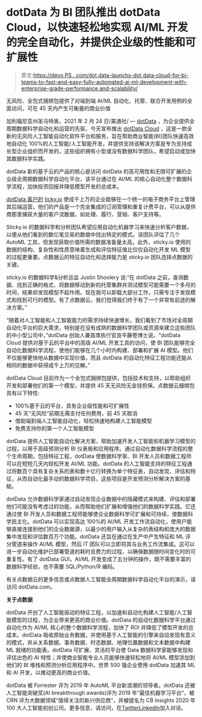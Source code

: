 # dotData 为 BI 团队推出 dotData Cloud，以快速轻松地实现 AI/ML 开发的完全自动化，并提供企业级的性能和可扩展性

> 原文:[https://devo PS . com/dot data-launchs-dot data-cloud-for-bi-teams-to-fast-and-easy-fully-automated-ai-ml-development-with-enterprise-grade-performance and-scalability/](https://devops.com/dotdata-launches-dotdata-cloud-for-bi-teams-to-quickly-and-easily-fully-automate-ai-ml-development-with-enterprise-grade-performance-and-scalability/)

无风险、全包式捆绑包提供了对端到端 AI/ML 自动化、托管、联合开发用例的全面访问，可在 45 天内产生可衡量的商业价值

加利福尼亚州圣马特奥，2021 年 2 月 24 日/美通社/ — [dotData](https://c212.net/c/link/?t=0&l=en&o=3076870-1&h=2776285218&u=https%3A%2F%2Fdotdata.com%2F&a=dotData) ，为企业提供全周期数据科学自动化和运营的先驱，今天宣布推出 [dotData Cloud](https://c212.net/c/link/?t=0&l=en&o=3076870-1&h=3161036883&u=https%3A%2F%2Fdotdata.com%2Fproducts%2Fdotdata-cloud%2F&a=dotData+Cloud) ，这是一款全新的无风险人工智能自动化软件平台和服务，旨在帮助商业智能(BI)团队快速高效地自动化 100%的人工智能/人工智能开发，并提供支持该解决方案是专为支持成长型企业组织而开发的，这些组织拥有小型或没有数据科学团队，希望启动或加快其数据科学实践。

dotData 新的基于云的产品的核心是访问 dotData 的高可用性和无限可扩展的企业级全周期数据科学自动化平台，该平台通过在 AI/ML 的核心自动化整个数据科学流程，加快投资回报并降低模型开发的总成本。

[dotData 客户的](https://c212.net/c/link/?t=0&l=en&o=3076870-1&h=3795018612&u=https%3A%2F%2Fdotdata.com%2Fcase-study-stickyio%2F&a=dotData+customer+s) [ticky.io](https://c212.net/c/link/?t=0&l=en&o=3076870-1&h=3595033168&u=https%3A%2F%2Fdotdata.com%2Fcase-study-stickyio%2F&a=ticky.io) 使成千上万的企业能够在一个统一的电子商务平台上管理其后端运营。他们的产品是一个完全集成的订阅管理和重复计费平台，可以从提供商那里捕获大量的客户流数据，如处理、履行、营销、客户支持等。

Sticky.io 的数据科学和分析团队希望应用自动化机器学习来快速分析客户数据，以便从他们看到的数亿笔交易的数据中找出特定的模式。该团队评估了几个 AutoML 工具，但发现获取价值所需的数据准备量太高。此外，sticky.io 使用的数据的结构、复杂性和性质意味着生成和评估特征值比仅仅自动化开发 ML 模型的过程更重要。点数据云的特征自动化和选择能力是 sticky.io 团队选择点数据的关键。

sticky.io 的数据科学&分析总监 Justin Shoolery 说:“在 dotData 之前，查询数据、找到正确的格式、将数据移动到新的托管集群并测试模型可能需要一个多月的时间，结果却发现模型不起作用。现在我可以卸载大部分工作，只需专注于发现模式和找到可行的模型。有了点数据云，我们觉得我们终于有了一个非常有前途的解决方案。”

“随着对人工智能和人工智能能力的需求持续快速增长，我们看到了市场对全周期自动化平台的巨大需求，特别是在没有成熟的数据科学团队或资源来建立这些团队的中小型公司中，”dotData 创始人兼首席执行官良平藤卷博士说。“dotData Cloud 提供对基于云的平台中的高级 AI/ML 开发工具的访问，使 BI 团队能够完全自动化数据科学流程，使他们能够在几个小时内构建、部署和扩展 AI 模型。他们不仅能够更快地从数据中实现价值，而且 dotData 的自动化特征工程功能还能从相同的数据中获得成千上万的见解。”

dotData Cloud 目前作为一个全包式捆绑包提供，包括技术和支持，以帮助组织开发和部署他们的第一个模型，并提供 45 天无风险无金钱担保。点数据云捆绑包具有以下特性:

*   100%基于云的平台，具有企业级性能和可扩展性
*   45 天“无风险”前期无需支付任何费用，前 45 天取消
*   借助端到端人工智能自动化，轻松快速地构建人工智能模型
*   免费支持你的第一个人工智能模型

dotData 提供人工智能自动化解决方案，帮助加速开发人工智能和机器学习模型的过程，以用于高级预测分析 BI 仪表板和应用程序。通过自动化数据科学流程的整个生命周期，包括特征工程，dotData 使数据科学家、BI 开发人员和数据工程师可以在短短几天内轻松开发 AI/ML 功能。dotData 的人工智能支持的特征工程通过将数百个具有复杂关系的表和数十亿行转换为单个特征表，自动发现、评估和特征，从而自动化最手动的数据科学项目，这些项目是开发预测分析解决方案的基础。

dotData 允许数据科学家通过自动发现企业数据中的隐藏模式来构建、评估和部署他们可能没有考虑过的功能，从而帮助他们扩展和增强他们的数据科学实践。它还通过使 BI 开发人员和数据工程师能够使企业数据科学可扩展和可持续，使数据科学民主化。dotData 可以实现高达 100%的 AI/ML 开发工作流自动化，使用户能够直接连接到他们的企业数据源，以最少的用户输入从复杂的表结构和庞大的数据集中发现和评估数百万个功能。dotData 还旨在通过在生产中产生特征和 ML 评分管道来操作 AI/ML 模型，然后 IT 团队可以立即将其与业务工作流集成。这可以进一步自动化维护已部署管道的耗时且费力的过程，以确保数据随时间变化时的可重复性。有了 dotData GUI，AI/ML 开发变成了五分钟的操作，既不需要丰富的数据科学经验，也不需要 SQL/Python/R 编码。

有关点数据云的更多信息或点数据人工智能全周期数据科学自动化平台的演示，请访问 dotData.com。

**关于点数据**

dotData 开创了人工智能驱动的特征工程，以加速和自动化构建人工智能/人工智能模型的过程，为企业带来更高的商业价值。dotData 的自动化数据科学平台通过自动化作为 AI/ML 核心的整个数据科学流程，加快了 ROI 并降低了模型开发的总成本。dotData 吸收原始业务数据，并使用基于人工智能的引擎来自动发现有意义的模式，并从关系数据、事务数据、时态数据、地理位置数据和文本数据中构建 ML 就绪的功能表。dotData 可扩展、灵活的平台使 Data 数据科学家能够发现和评估出色的 AI 特性；并使商业智能专业人员能够快速轻松地将 AI/ML 模型添加到他们的 BI 堆栈和预测分析应用程序中。世界 500 强企业使用 dotData 加速其 ML 和 AI 开发，以推动更高的商业价值。

dotData 被 Forrester 评为 2019 年 AutoML 平台新浪潮的领导者。dotData 还被人工智能突破奖(AI breakthrough awards)评为 2019 年“最佳机器学习平台”，被 CRN 评为大数据领域“值得关注的新兴供应商”，并被提名为 CB Insights 2020 年 100 大人工智能初创公司。更多信息，请访问，在[Twitter](https://c212.net/c/link/?t=0&l=en&o=3076870-1&h=1058112055&u=https%3A%2F%2Ftwitter.com%2FDotDataUS&a=Twitter)[LinkedIn](https://c212.net/c/link/?t=0&l=en&o=3076870-1&h=4233214303&u=https%3A%2F%2Fwww.linkedin.com%2Fcompany%2Fdotdatainc%2F&a=LinkedIn)加入对话。